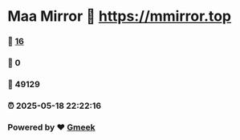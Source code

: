 # Maa Mirror :link: https://mmirror.top 
### :page_facing_up: [16](https://mmirror.top/tag.html) 
### :speech_balloon: 0 
### :hibiscus: 49129 
### :alarm_clock: 2025-05-18 22:22:16 
### Powered by :heart: [Gmeek](https://github.com/Meekdai/Gmeek)
